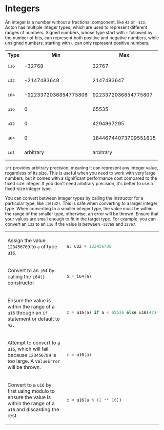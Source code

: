 # Integers

An integer is a number without a fractional component, like `42` or `-123`. Acton has multiple integer types, which are used to represent different ranges of numbers. Signed numbers, whose type start with `i` followed by the number of bits, can represent both positive and negative numbers, while unsigned numbers, starting with `u` can only represent positive numbers.

<table>
    <tr>
        <th>Type</th>
        <th>Min</th>
        <th>Max</th>
    </tr>
    <tr>
        <td><pre>i16</pre></td>
        <td>-32768</td>
        <td>32767</td>
    </tr>
    <tr>
        <td><pre>i32</pre></td>
        <td>-2147483648</td>
        <td>2147483647</td>
    </tr>
    <tr>
        <td><pre>i64</pre></td>
        <td>-9223372036854775808</td>
        <td>9223372036854775807</td>
    </tr>
    <tr>
        <td><pre>u16</pre></td>
        <td>0</td>
        <td>65535</td>
    </tr>
    <tr>
        <td><pre>u32</pre></td>
        <td>0</td>
        <td>4294967295</td>
    </tr>
    <tr>
        <td><pre>u64</pre></td>
        <td>0</td>
        <td>18446744073709551615</td>
    </tr>
    <tr>
        <td><pre>int</pre></td>
        <td>arbitrary</td>
        <td>arbitrary</td>
    </tr>
</table>

`int` provides arbitrary precision, meaning it can represent any integer value, regardless of its size. This is useful when you need to work with very large numbers, but it comes with a significant performance cost compared to the fixed size integer. If you don't need arbitrary precision, it's better to use a fixed-size integer type.

You can convert between integer types by calling the instructor for a particular type, like `i16(42)`. This is safe when converting to a larger integer type. When converting to a smaller integer type, the value must be within the range of the smaller type, otherwise, an error will be thrown. Ensure that your values are small enough to fit in the target type. For example, you can convert an `i32` to an `i16` if the value is between `-32768` and `32767`.

<table class="side-by-side-code">
<tr>
<td>

Assign the value `123456789` to `a` of type `u16`.
</td>
<td>

```python
a: u32 = 123456789
```
</td>
</tr>
<tr>
<td>

Convert to an `i64` by calling the `i64()` constructor.
</td>
<td>

```python
b = i64(a)
```
</td>
</tr>
<tr>
<td>

Ensure the value is within the range of a `u16` through an `if` statement or default to `42`.
</td>
<td>

```python
c = u16(a) if a < 65536 else u16(42)
```
</td>
</tr>
<tr>
<td>

Attempt to convert to a `u16`, which will fail because `123456789` is too large. A `ValueError` will be thrown.
</td>
<td>

```python
c = u16(a)
```
</td>
</tr>
<tr>
<td>

Convert to a `u16` by first using modulo to ensure the value is within the range of a `u16` and discarding the rest.
</td>
<td>

```python
c = u16(a % (2 ** 16))
```
</td>
</tr>
</table>
